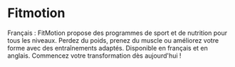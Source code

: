 # Fitmotion
Français : FitMotion propose des programmes de sport et de nutrition pour tous les niveaux. Perdez du poids, prenez du muscle ou améliorez votre forme avec des entraînements adaptés. Disponible en français et en anglais. Commencez votre transformation dès aujourd'hui ! 
